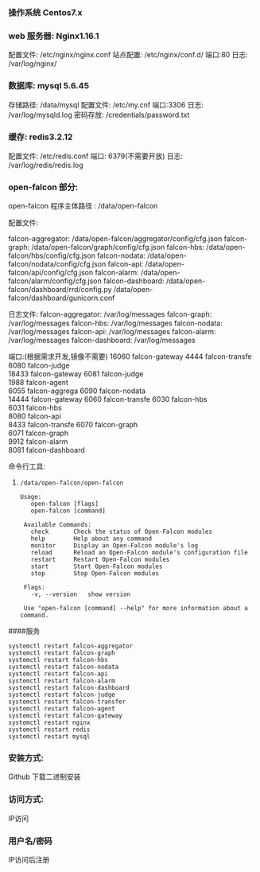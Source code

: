 ### 操作系统 Centos7.x

### web 服务器: Nginx1.16.1
配置文件: /etc/nginx/nginx.conf
站点配置: /etc/nginx/conf.d/
端口:80
日志: /var/log/nginx/

### 数据库: mysql 5.6.45
存储路径: /data/mysql
配置文件: /etc/my.cnf
端口:3306
日志: /var/log/mysqld.log
密码存放: /credentials/password.txt


### 缓存: redis3.2.12
配置文件: /etc/redis.conf
端口: 6379(不需要开放)
日志: /var/log/redis/redis.log



### open-falcon 部分:

open-falcon 程序主体路径 : /data/open-falcon

配置文件:

falcon-aggregator: /data/open-falcon/aggregator/config/cfg.json
falcon-graph: /data/open-falcon/graph/config/cfg.json
falcon-hbs: /data/open-falcon/hbs/config/cfg.json
falcon-nodata: /data/open-falcon/nodata/config/cfg.json
falcon-api: /data/open-falcon/api/config/cfg.json
falcon-alarm: /data/open-falcon/alarm/config/cfg.json
falcon-dashboard: /data/open-falcon/dashboard/rrd/config.py  /data/open-falcon/dashboard/gunicorn.conf

日志文件:
falcon-aggregator: /var/log/messages
falcon-graph: /var/log/messages
falcon-hbs: /var/log/messages
falcon-nodata: /var/log/messages
falcon-api: /var/log/messages
falcon-alarm: /var/log/messages
falcon-dashboard: /var/log/messages


端口:(根据需求开发,镜像不需要)
16060 falcon-gateway 
4444  falcon-transfe 
6080  falcon-judge   
18433 falcon-gateway 
6081  falcon-judge   
1988  falcon-agent   
6055  falcon-aggrega 
6090  falcon-nodata  
14444 falcon-gateway 
6060  falcon-transfe 
6030  falcon-hbs     
6031  falcon-hbs     
8080  falcon-api     
8433  falcon-transfe 
6070  falcon-graph   
6071  falcon-graph   
9912  falcon-alarm   
8081  falcon-dashboard 

命令行工具:
1. `/data/open-falcon/open-falcon`
   ```
   Usage:
      open-falcon [flags]
      open-falcon [command]

    Available Commands:
      check       Check the status of Open-Falcon modules
      help        Help about any command
      monitor     Display an Open-Falcon module's log
      reload      Reload an Open-Falcon module's configuration file
      restart     Restart Open-Falcon modules
      start       Start Open-Falcon modules
      stop        Stop Open-Falcon modules

    Flags:
      -v, --version   show version

    Use "open-falcon [command] --help" for more information about a command.

   ```

####服务 
```
systemctl restart falcon-aggregator
systemctl restart falcon-graph
systemctl restart falcon-hbs
systemctl restart falcon-nodata
systemctl restart falcon-api
systemctl restart falcon-alarm
systemctl restart falcon-dashboard
systemctl restart falcon-judge
systemctl restart falcon-transfer
systemctl restart falcon-agent
systemctl restart falcon-gateway
systemctl restart nginx
systemctl restart redis
systemctl restart mysql
```

### 安装方式:
Github 下载二进制安装

### 访问方式:
IP访问


### 用户名/密码 
IP访问后注册